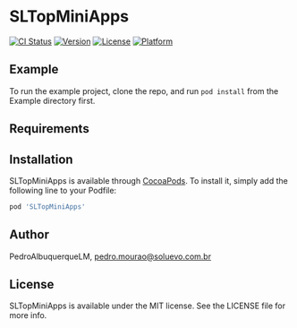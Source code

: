 # SLTopMiniApps

[![CI Status](https://img.shields.io/travis/PedroAlbuquerqueLM/SLTopMiniApps.svg?style=flat)](https://travis-ci.org/PedroAlbuquerqueLM/SLTopMiniApps)
[![Version](https://img.shields.io/cocoapods/v/SLTopMiniApps.svg?style=flat)](https://cocoapods.org/pods/SLTopMiniApps)
[![License](https://img.shields.io/cocoapods/l/SLTopMiniApps.svg?style=flat)](https://cocoapods.org/pods/SLTopMiniApps)
[![Platform](https://img.shields.io/cocoapods/p/SLTopMiniApps.svg?style=flat)](https://cocoapods.org/pods/SLTopMiniApps)

## Example

To run the example project, clone the repo, and run `pod install` from the Example directory first.

## Requirements

## Installation

SLTopMiniApps is available through [CocoaPods](https://cocoapods.org). To install
it, simply add the following line to your Podfile:

```ruby
pod 'SLTopMiniApps'
```

## Author

PedroAlbuquerqueLM, pedro.mourao@soluevo.com.br

## License

SLTopMiniApps is available under the MIT license. See the LICENSE file for more info.

